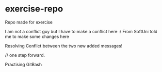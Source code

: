 # exercise-repo
Repo made for exercise

I am not a conflict guy but I have to make a conflict here :/
From SoftUni told me to make some changes here

Resolving Conflict between the two new added messages!

// one step forward.

Practising GitBash

